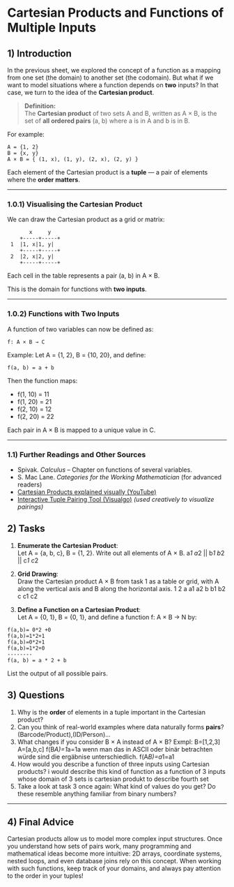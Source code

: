 <!---
{
  "depends_on": [],
  "author": "Stephan Bökelmann",
  "first_used": "2025-03-27",
  "keywords": ["mathematics", "cartesian product", "function", "mapping", "tuples"]
}
--->

# Cartesian Products and Functions of Multiple Inputs

## 1) Introduction
In the previous sheet, we explored the concept of a function as a mapping from one set (the domain) to another set (the codomain). But what if we want to model situations where a function depends on **two** inputs? In that case, we turn to the idea of the **Cartesian product**.

> **Definition:**  
> The **Cartesian product** of two sets A and B, written as A × B, is the set of **all ordered pairs** (a, b) where a is in A and b is in B.

For example:
```
A = {1, 2}
B = {x, y}
A × B = { (1, x), (1, y), (2, x), (2, y) }
```

Each element of the Cartesian product is a **tuple** — a pair of elements where the **order matters**.

---

### 1.0.1) Visualising the Cartesian Product
We can draw the Cartesian product as a grid or matrix:

```
       x     y
    +-----+-----+
 1  |1, x|1, y|
    +-----+-----+
 2  |2, x|2, y|
    +-----+-----+
```

Each cell in the table represents a pair (a, b) in A × B.

This is the domain for functions with **two inputs**.

---

### 1.0.2) Functions with Two Inputs
A function of two variables can now be defined as:

```
f: A × B → C
```

Example: Let A = {1, 2}, B = {10, 20}, and define:
```
f(a, b) = a + b
```

Then the function maps:
- f(1, 10) = 11
- f(1, 20) = 21
- f(2, 10) = 12
- f(2, 20) = 22

Each pair in A × B is mapped to a unique value in C.

---

### 1.1) Further Readings and Other Sources

- Spivak. *Calculus* – Chapter on functions of several variables.
- S. Mac Lane. *Categories for the Working Mathematician* (for advanced readers)
- [Cartesian Products explained visually (YouTube)](https://www.youtube.com/watch?v=9Q6XopAU3Ig)
- [Interactive Tuple Pairing Tool (Visualgo)](https://visualgo.net/en/heap) *(used creatively to visualize pairings)*


## 2) Tasks

1. **Enumerate the Cartesian Product**:  
Let A = {a, b, c}, B = {1, 2}. Write out all elements of A × B.
a*1 a*2 || b*1 b*2 || c*1 c*2

3. **Grid Drawing**:  
Draw the Cartesian product A × B from task 1 as a table or grid, with A along the vertical axis and B along the horizontal axis.
  1    2
a  a1  a2
b  b1  b2
c  c1  c2

4. **Define a Function on a Cartesian Product**:  
Let A = {0, 1}, B = {0, 1}, and define a function f: A × B → N by:
```
f(a,b)= 0*2 +0
f(a,b)=1*2+1
f(a,b)=0*2+1
f(a,b)=1*2+0
--------
f(a, b) = a * 2 + b
```
List the output of all possible pairs.

## 3) Questions
1. Why is the **order** of elements in a tuple important in the Cartesian product?
2. Can you think of real-world examples where data naturally forms **pairs**?
   (Barcode/Product),(ID/Person)...
4. What changes if you consider B × A instead of A × B?
   Exmpl: B=[1,2,3] A=[a,b,c]
   f(B*A)=1*a=1a wenn man das in ASCII oder binär betrachten würde sind die ergäbnise unterschiedlich.
   f(A*B)=a*1=a1
6. How would you describe a function of three inputs using Cartesian products?
   i would describe this kind of function as a function of 3 inputs whose domain of 3 sets is cartesian produkt to describe fourth set  
8. Take a look at task 3 once again: What kind of values do you get? Do these resemble anything familiar from binary numbers?
  
---

## 4) Final Advice
Cartesian products allow us to model more complex input structures. Once you understand how sets of pairs work, many programming and mathematical ideas become more intuitive: 2D arrays, coordinate systems, nested loops, and even database joins rely on this concept. When working with such functions, keep track of your domains, and always pay attention to the order in your tuples!

